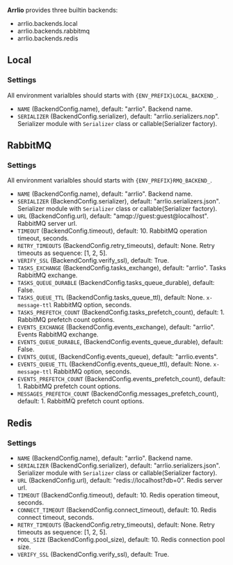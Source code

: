 **Arrlio** provides three builtin backends:

- arrlio.backends.local
- arrlio.backends.rabbitmq
- arrlio.backends.redis


## Local

### Settings

All environment varialbles should starts with `{ENV_PREFIX}LOCAL_BACKEND_`.

- `NAME` (BackendConfig.name), default: "arrlio". Backend name.
- `SERIALIZER` (BackendConfig.serializer), default: "arrlio.serializers.nop". Serializer module with `Serializer` class or callable(Serializer factory).


## RabbitMQ

### Settings

All environment varialbles should starts with `{ENV_PREFIX}RMQ_BACKEND_`.

- `NAME` (BackendConfig.name), default: "arrlio". Backend name.
- `SERIALIZER` (BackendConfig.serializer), default: "arrlio.serializers.json". Serializer module with `Serializer` class or callable(Serializer factory).
- `URL` (BackendConfig.url), default: "amqp://guest:guest@localhost". RabbitMQ server url.
- `TIMEOUT` (BackendConfig.timeout), default: 10. RabbitMQ operation timeout, seconds.
- `RETRY_TIMEOUTS` (BackendConfig.retry_timeouts), default: None. Retry timeouts as sequence: [1, 2, 5].
- `VERIFY_SSL` (BackendConfig.verify_ssl), default: True.
- `TASKS_EXCHANGE` (BackendConfig.tasks_exchange), default: "arrlio". Tasks RabbitMQ exchange.
- `TASKS_QUEUE_DURABLE` (BackendConfig.tasks_queue_durable), default: False.
- `TASKS_QUEUE_TTL` (BackendConfig.tasks_queue_ttl), default: None. `x-message-ttl` RabbitMQ option, seconds.
- `TASKS_PREFETCH_COUNT` (BackendConfig.tasks_prefetch_count), default: 1. RabbitMQ prefetch count options.
- `EVENTS_EXCHANGE` (BackendConfig.events_exchange), default: "arrlio". Events RabbitMQ exchange.
- `EVENTS_QUEUE_DURABLE`, (BackendConfig.events_queue_durable), default: False.
- `EVENTS_QUEUE`, (BackendConfig.events_queue), default: "arrlio.events".
- `EVENTS_QUEUE_TTL` (BackendConfig.events_queue_ttl), default: None. `x-message-ttl` RabbitMQ option, seconds.
- `EVENTS_PREFETCH_COUNT` (BackendConfig.events_prefetch_count), default: 1. RabbitMQ prefetch count options.
- `MESSAGES_PREFETCH_COUNT` (BackendConfig.messages_prefetch_count), default: 1. RabbitMQ prefetch count options.


## Redis

### Settings

- `NAME` (BackendConfig.name), default: "arrlio". Backend name.
- `SERIALIZER` (BackendConfig.serializer), default: "arrlio.serializers.json". Serializer module with `Serializer` class or callable(Serializer factory).
- `URL` (BackendConfig.url), default: "redis://localhost?db=0". Redis server url.
- `TIMEOUT` (BackendConfig.timeout), default: 10. Redis operation timeout, seconds.
- `CONNECT_TIMEOUT` (BackendConfig.connect_timeout), default: 10. Redis connect timeout, seconds.
- `RETRY_TIMEOUTS` (BackendConfig.retry_timeouts), default: None. Retry timeouts as sequence: [1, 2, 5].
- `POOL_SIZE` (BackendConfig.pool_size), default: 10. Redis connection pool size.
- `VERIFY_SSL` (BackendConfig.verify_ssl), default: True.
